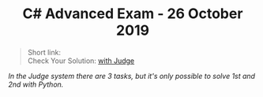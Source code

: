 <h1 align="center">C# Advanced Exam - 26 October 2019</h1>

<blockquote>
    Short link: 
    <br>
    Check Your Solution: <a href="https://judge.softuni.bg/Contests/Practice/Index/1853#0">with Judge</a>
</blockquote>

<p><i>In the Judge system there are 3 tasks, but it's only possible to solve 1st and 2nd with Python.</i></p>
